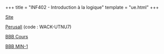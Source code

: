 +++
title = "INF402 - Introduction à la logique"
template = "ue.html"
+++

[Site](https://wackb.gricad-pages.univ-grenoble-alpes.fr/inf402/)

[Perusall](https://app.perusall.com) (code : WACK-UTNU7)

[BBB Cours](https://meet.univ-grenoble-alpes.fr/b/ben-mz4-jhe)

[BBB MIN-1](https://meet.univ-grenoble-alpes.fr/b/cri-hnv-zng)
